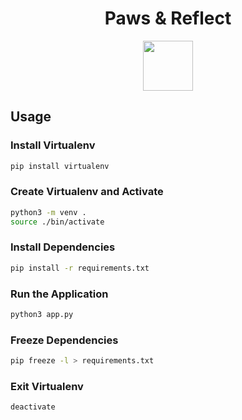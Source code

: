 <div style="display: flex; justify-content: center;">
  <h1> Paws & Reflect </h1>
</div>

<div style="display: flex; justify-content: center;">
  <img src="https://media.tenor.com/w_xkJNZpzhgAAAAM/goofy.gif" width="80" height="80">
</div>

## Usage

### Install Virtualenv

```bash
pip install virtualenv
```

### Create Virtualenv and Activate

```bash
python3 -m venv .
source ./bin/activate
```

### Install Dependencies

```bash
pip install -r requirements.txt
```

### Run the Application

```bash
python3 app.py
```

### Freeze Dependencies

```bash
pip freeze -l > requirements.txt
```

### Exit Virtualenv

```bash
deactivate
```
